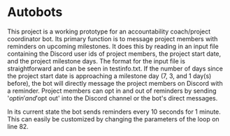 # Autobots

This project is a working prototype for an accountability coach/project coordinator bot. Its primary function
is to message project members with reminders on upcoming milestones. It does this by reading in an input file 
containing the Discord user ids of project members, the project start date, and the project milestone days. The
format for the input file is straightforward and can be seen in testinfo.txt. If the number of days since the 
project start date is approaching a milestone day (7, 3, and 1 day(s) before), the bot will directly message
the project members on Discord with a reminder. Project members can opt in and out of reminders by sending
'$opt in' and '$opt out' into the Discord channel or the bot's direct messages.

In its current state the bot sends reminders every 10 seconds for 1 minute. This can easily be customized by 
changing the parameters of the loop on line 82.

